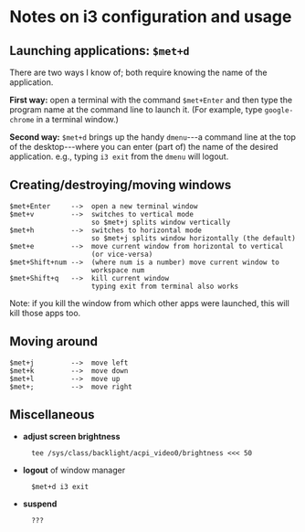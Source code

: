 # Notes on i3 configuration and usage

##  Launching applications: `$met+d`

There are two ways I know of; both require knowing the name of the
application.

**First way:** open a terminal with the command `$met+Enter` and then type
the program name at the command line to launch it.
(For example, type `google-chrome` in a terminal window.)

**Second way:** `$met+d` brings up the handy `dmenu`---a command line at
the top of the desktop---where you can enter (part of) the name of the
desired application. e.g., typing `i3 exit` from the `dmenu` will logout.

## Creating/destroying/moving windows

    $met+Enter     -->  open a new terminal window
    $met+v         -->  switches to vertical mode
                        so $met+j splits window vertically
    $met+h         -->  switches to horizontal mode
                        so $met+j splits window horizontally (the default)
    $met+e         -->  move current window from horizontal to vertical
                        (or vice-versa)
    $met+Shift+num -->  (where num is a number) move current window to
                        workspace num
    $met+Shift+q   -->  kill current window
                        typing exit from terminal also works

Note: if you kill the window from which other apps were launched, this will
kill those apps too.

## Moving around

    $met+j         -->  move left
    $met+k         -->  move down
    $met+l         -->  move up
    $met+;         -->  move right

## Miscellaneous

+ **adjust screen brightness**

        tee /sys/class/backlight/acpi_video0/brightness <<< 50

+ **logout** of window manager

        $met+d i3 exit

+ **suspend**

        ???
